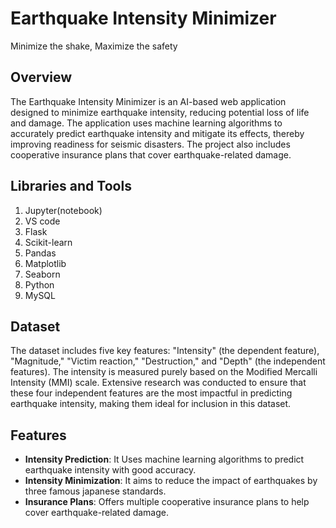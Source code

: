 # Earthquake Intensity Minimizer 

Minimize the shake, Maximize the safety

## Overview

The Earthquake Intensity Minimizer is an AI-based web application designed to minimize earthquake intensity, reducing potential loss of life and damage. The application uses machine learning algorithms to accurately predict earthquake intensity and mitigate its effects, thereby improving readiness for seismic disasters. The project also includes cooperative insurance plans that cover earthquake-related damage.

## Libraries and Tools
1. Jupyter(notebook)
2. VS code
3. Flask
4. Scikit-learn
5. Pandas
6. Matplotlib
7. Seaborn
8. Python
9. MySQL

## Dataset

The dataset includes five key features: "Intensity" (the dependent feature), "Magnitude," "Victim reaction," "Destruction," and "Depth" (the independent features). The intensity is measured purely based on the Modified Mercalli Intensity (MMI) scale. Extensive research was conducted to ensure that these four independent features are the most impactful in predicting earthquake intensity, making them ideal for inclusion in this dataset. 

## Features

- **Intensity Prediction**: It Uses machine learning algorithms to predict earthquake intensity with good accuracy.
- **Intensity Minimization**: It aims to reduce the impact of earthquakes by three famous japanese standards.
- **Insurance Plans**: Offers multiple cooperative insurance plans to help cover earthquake-related damage.





